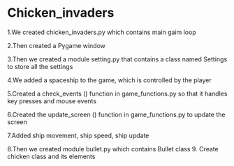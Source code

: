 # Chicken_invaders
1.We created chicken_invaders.py which contains main gaim loop

2.Then created a Pygame window

3.Then we created a module setting.py that contains a class named Settings to store all the settings

4.We added a spaceship to the game, which is controlled by the player

5.Created a check_events () function in game_functions.py so that it handles key presses and mouse events

6.Created the update_screen () function in game_functions.py to update the screen

7.Added ship movement, ship speed, ship update

8.Then we created module bullet.py which contains Bullet class
9. Create chicken class and its elements

